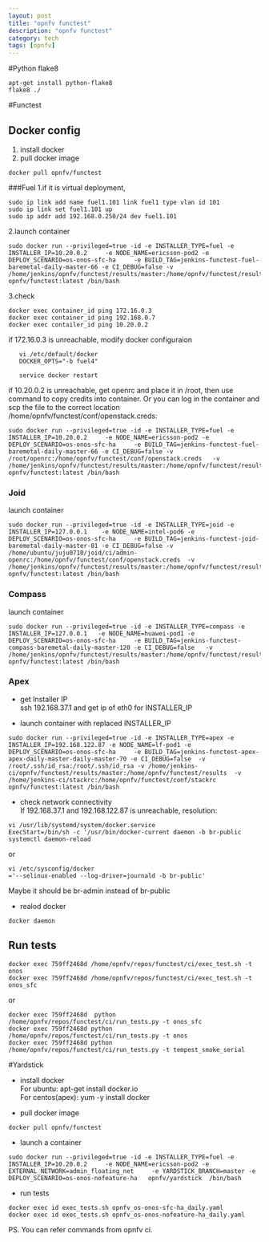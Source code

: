 ```yaml
---
layout: post
title: "opnfv functest"
description: "opnfv functest"
category: tech
tags: [opnfv]
---
```


#Python flake8 
```bash:
apt-get install python-flake8
flake8 ./ 
```

#Functest

## Docker config 

1. install docker
2. pull docker image

```bash:
docker pull opnfv/functest
```

###Fuel
1.if it is virtual deployment, 

```bash:
sudo ip link add name fuel1.101 link fuel1 type vlan id 101
sudo ip link set fuel1.101 up
sudo ip addr add 192.168.0.250/24 dev fuel1.101
```

2.launch container

```bash:
sudo docker run --privileged=true -id -e INSTALLER_TYPE=fuel -e INSTALLER_IP=10.20.0.2     -e NODE_NAME=ericsson-pod2 -e DEPLOY_SCENARIO=os-onos-sfc-ha     -e BUILD_TAG=jenkins-functest-fuel-baremetal-daily-master-66 -e CI_DEBUG=false -v /home/jenkins/opnfv/functest/results/master:/home/opnfv/functest/results   opnfv/functest:latest /bin/bash
```

3.check
```bash:
docker exec container_id ping 172.16.0.3
docker exec container_id ping 192.168.0.7
docker exec contailer_id ping 10.20.0.2
```   
   if 172.16.0.3 is unreachable, modify docker configuraion
   
```bash:
   vi /etc/default/docker
   DOCKER_OPTS="-b fuel4"
   
   service docker restart
```

  if 10.20.0.2 is unreachable, get openrc and place it in /root, then use command to copy credits into container.
  Or you can log in the container and scp the file to the correct location /home/opnfv/functest/conf/openstack.creds:
  
```bash:
sudo docker run --privileged=true -id -e INSTALLER_TYPE=fuel -e INSTALLER_IP=10.20.0.2     -e NODE_NAME=ericsson-pod2 -e DEPLOY_SCENARIO=os-onos-sfc-ha     -e BUILD_TAG=jenkins-functest-fuel-baremetal-daily-master-66 -e CI_DEBUG=false -v /root/openrc:/home/opnfv/functest/conf/openstack.creds   -v /home/jenkins/opnfv/functest/results/master:/home/opnfv/functest/results   opnfv/functest:latest /bin/bash
```

### Joid

launch container
```bash:
sudo docker run --privileged=true -id -e INSTALLER_TYPE=joid -e INSTALLER_IP=127.0.0.1    -e NODE_NAME=intel-pod6 -e DEPLOY_SCENARIO=os-onos-sfc-ha     -e BUILD_TAG=jenkins-functest-joid-baremetal-daily-master-81 -e CI_DEBUG=false -v /home/ubuntu/juju0710/joid/ci/admin-openrc:/home/opnfv/functest/conf/openstack.creds  -v /home/jenkins/opnfv/functest/results/master:/home/opnfv/functest/results   opnfv/functest:latest /bin/bash
```

### Compass
launch container
```bash:
sudo docker run --privileged=true -id -e INSTALLER_TYPE=compass -e INSTALLER_IP=127.0.0.1   -e NODE_NAME=huawei-pod1 -e DEPLOY_SCENARIO=os-onos-sfc-ha     -e BUILD_TAG=jenkins-functest-compass-baremetal-daily-master-120 -e CI_DEBUG=false   -v /home/jenkins/opnfv/functest/results/master:/home/opnfv/functest/results   opnfv/functest:latest /bin/bash
```

### Apex

* get Installer IP  
ssh 192.168.37.1 and get ip of eth0 for INSTALLER_IP

* launch container with replaced INSTALLER_IP
```bash:
sudo docker run --privileged=true -id -e INSTALLER_TYPE=apex -e INSTALLER_IP=192.168.122.87 -e NODE_NAME=lf-pod1 -e DEPLOY_SCENARIO=os-onos-sfc-ha     -e BUILD_TAG=jenkins-functest-apex-apex-daily-master-daily-master-70 -e CI_DEBUG=false  -v /root/.ssh/id_rsa:/root/.ssh/id_rsa -v /home/jenkins-ci/opnfv/functest/results/master:/home/opnfv/functest/results  -v /home/jenkins-ci/stackrc:/home/opnfv/functest/conf/stackrc opnfv/functest:latest /bin/bash
```
* check network connectivity  
If 192.168.37.1 and 192.168.122.87 is unreachable, resolution:

```bash:
vi /usr/lib/systemd/system/docker.service
ExecStart=/bin/sh -c '/usr/bin/docker-current daemon -b br-public
systemctl daemon-reload
```
or 
```bash:
vi /etc/sysconfig/docker
='--selinux-enabled --log-driver=journald -b br-public'
```
Maybe it should be br-admin instead of br-public

* realod docker 
```bash:
docker daemon
```

## Run tests

```bash:
docker exec 759ff2468d /home/opnfv/repos/functest/ci/exec_test.sh -t onos
docker exec 759ff2468d /home/opnfv/repos/functest/ci/exec_test.sh -t onos_sfc
```
or 

```bash:
docker exec 759ff2468d  python /home/opnfv/repos/functest/ci/run_tests.py -t onos_sfc
docker exec 759ff2468d python /home/opnfv/repos/functest/ci/run_tests.py -t onos
docker exec 759ff2468d python /home/opnfv/repos/functest/ci/run_tests.py -t tempest_smoke_serial
```

#Yardstick


+ install docker  
For ubuntu: apt-get install docker.io  
For centos(apex): yum -y install docker  

+ pull docker image

```bash:
docker pull opnfv/functest
```

+ launch a container

```bash:
sudo docker run --privileged=true -id -e INSTALLER_TYPE=fuel -e INSTALLER_IP=10.20.0.2     -e NODE_NAME=ericsson-pod2 -e EXTERNAL_NETWORK=admin_floating_net     -e YARDSTICK_BRANCH=master -e DEPLOY_SCENARIO=os-onos-nofeature-ha   opnfv/yardstick  /bin/bash
```

+ run tests

```bash:
docker exec id exec_tests.sh opnfv_os-onos-sfc-ha_daily.yaml
docker exec id exec_tests.sh opnfv_os-onos-nofeature-ha_daily.yaml
```

PS. You can refer commands from opnfv ci.


